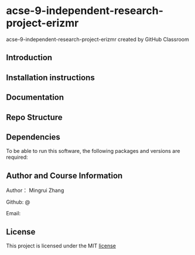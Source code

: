 # acse-9-independent-research-project-erizmr
acse-9-independent-research-project-erizmr created by GitHub Classroom


## Introduction

## Installation instructions

## Documentation

## Repo Structure

## Dependencies
To be able to run this software, the following packages and versions are required:

 


## Author and Course Information

Author： Mingrui Zhang

Github: @

Email: 

## License
This project is licensed under the MIT [license]()
